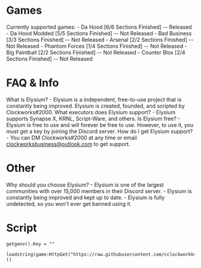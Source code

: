 # Games
Currently supported games:
    - Da Hood [6/6 Sections Finished] -- Released
    - Da Hood Modded [5/5 Sections Finished] -- Not Released
    - Bad Business [3/3 Sections Finished] -- Not Released
    - Arsenal [2/2 Sections Finished] -- Not Released
    - Phantom Forces [1/4 Sections Finished] -- Not Released
    - Big Paintball [2/2 Sections Finished] -- Not Released
    - Counter Blox [2/4 Sections Finished] -- Not Released
# FAQ & Info
What is Elysium?
    - Elysium is a independent, free-to-use project that is constantly being improved. Elysium is created, founded, and scripted by Clockworks#2000.
What executors does Elysium support?
    - Elysium supports Synapse X, KRNL, Script-Ware, and others.
Is Elysium free?
    - Elysium is free to use and will forever be free to use. However, to use it, you must get a key by joining the Discord server.
How do I get Elysium support?
    - You can DM Clockworks#2000 at any time or email clockworksbusiness@outlook.com to get support.
# Other
Why should you choose Elysium?
    - Elysium is one of the largest communities with over 15,000 members in their Discord server.
    - Elysium is constantly being improved and kept up to date.
    - Elysium is fully undetected, so you won't ever get banned using it.
# Script
```
getgenv().Key = ""

loadstring(game:HttpGet("https://raw.githubusercontent.com/cclockworkks/elysium/main/script.lua"))()
```
